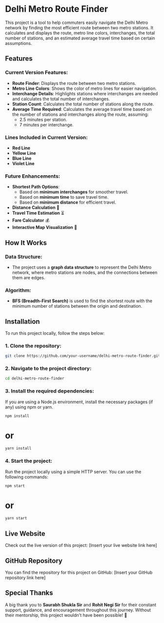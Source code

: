 # Delhi Metro Route Finder

This project is a tool to help commuters easily navigate the Delhi Metro network by finding the most efficient route between two metro stations. It calculates and displays the route, metro line colors, interchanges, the total number of stations, and an estimated average travel time based on certain assumptions.

## Features

### Current Version Features:
- **Route Finder**: Displays the route between two metro stations.
- **Metro Line Colors**: Shows the color of metro lines for easier navigation.
- **Interchange Details**: Highlights stations where interchanges are needed and calculates the total number of interchanges.
- **Station Count**: Calculates the total number of stations along the route.
- **Average Time Required**: Calculates the average travel time based on the number of stations and interchanges along the route, assuming:
  - 2.5 minutes per station.
  - 7 minutes per interchange.

### Lines Included in Current Version:
- **Red Line**
- **Yellow Line**
- **Blue Line**
- **Violet Line**

### Future Enhancements:
- **Shortest Path Options**:
  - Based on **minimum interchanges** for smoother travel.
  - Based on **minimum time** to save travel time.
  - Based on **minimum distance** for efficient travel.
- **Distance Calculation** 📏
- **Travel Time Estimation** ⏳
- **Fare Calculator** 💰
- **Interactive Map Visualization** 📍

## How It Works

### Data Structure:
- The project uses a **graph data structure** to represent the Delhi Metro network, where metro stations are nodes, and the connections between them are edges.

### Algorithm:
- **BFS (Breadth-First Search)** is used to find the shortest route with the minimum number of stations between the origin and destination.

## Installation

To run this project locally, follow the steps below:

### 1. Clone the repository:
```bash
git clone https://github.com/your-username/delhi-metro-route-finder.git
```

### 2. Navigate to the project directory:
```bash
cd delhi-metro-route-finder
```

### 3. Install the required dependencies:
If you are using a Node.js environment, install the necessary packages (if any) using npm or yarn.
```bash
npm install
```
# or
```bash
yarn install
```

### 4. Start the project:
Run the project locally using a simple HTTP server. You can use the following commands:

```bash
npm start
```
# or
```bash
yarn start
```

## Live Website

Check out the live version of this project: [Insert your live website link here]

## GitHub Repository

You can find the repository for this project on GitHub: [Insert your GitHub repository link here]

## Special Thanks

A big thank you to **Saurabh Shukla Sir** and **Rohit Negi Sir** for their constant support, guidance, and encouragement throughout this journey. Without their mentorship, this project wouldn't have been possible! 🙏

